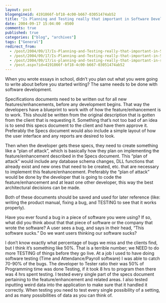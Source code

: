 ```yaml
---
layout: post
blogengineid: 4191866f-bf18-4c00-b667-03051474ab52
title: "Is Planning and Testing really that important in Software Development???"
date: 2004-09-17 15:04:00 -0500
comments: true
published: true
categories: ["blog", "archives"]
tags: ["General"]
redirect_from: 
  - /post/2004/09/17/Is-Planning-and-Testing-really-that-important-in-Software-Development.aspx
  - /post/2004/09/17/Is-Planning-and-Testing-really-that-important-in-Software-Development
  - /post/2004/09/17/is-planning-and-testing-really-that-important-in-software-development
  - /post.aspx?id=4191866f-bf18-4c00-b667-03051474ab52
---
```


When you wrote essays in school, didn’t you plan out what you were going to write about before you started writing? The same needs to be done with software development.

Specifications documents need to be written out for all new features/enhancements, before any development begins.  That way the developers have a blueprint to work with of how the feature/enhancement is to work. This should be written from the original description that is gotten from the client that is requesting it. Something that’s not too bad of an idea is to send this specs document to the client and have them approve it. Preferably the Specs document would also include a simple layout of how the user interface and any reports are desired to look.

Then when the developer gets these specs, they need to create something like a “plan of attack”, which is basically how they plan on implementing the feature/enhancement described in the Specs document. This “plan of attack” would include any database schema changes, DLL functions that already exist and new ones that need to be created, etc. that are necessary to implement this feature/enhancement. Preferably the “plan of attack” would be done by the developer that is going to code the feature/enhancement and at least one other developer, this way the best architectural decisions can be made.

Both of these documents should be saved and used for later reference (like: writing the product manual, fixing a bug, and TESTING to see that it works properly).

Have you ever found a bug in a piece of software you were using? If so, what did you think about that that piece of software or the company that wrote the software? A user sees a bug, and says in their head, “This software sucks.” Do we want users thinking our software sucks?

I don’t know exactly what percentage of bugs we miss and the clients find, but I think it’s something like 50%. That is a terrible number; we NEED to do more TESTING of things before they go live. At a job I used to have doing software testing (Time and Attendance/Payroll software) I was able to catch 70-90% of the bugs. The developer to Tester ratio their was 50% of Programming time was done Testing, if it took 8 hrs to program then there was 4 hrs spent testing. I tested every single part of the specs document pertaining to the feature/enhancement and related areas. I also tested inputting weird data into the application to make sure that it handled it correctly. When testing you need to test every single possibility of a setting, and as many possibilities of data as you can think of.
